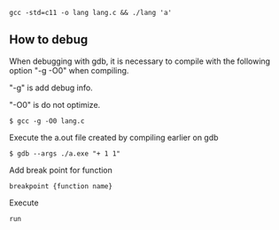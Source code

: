 
```
gcc -std=c11 -o lang lang.c && ./lang 'a'
```

## How to debug

When debugging with gdb, it is necessary to compile with the following option "-g -O0" when compiling.

"-g" is add debug info.

"-O0" is do not optimize.

```
$ gcc -g -O0 lang.c
```

Execute the a.out file created by compiling earlier on gdb

```
$ gdb --args ./a.exe "+ 1 1"
```

Add break point for function

```
breakpoint {function name}
```

Execute

```
run
```


